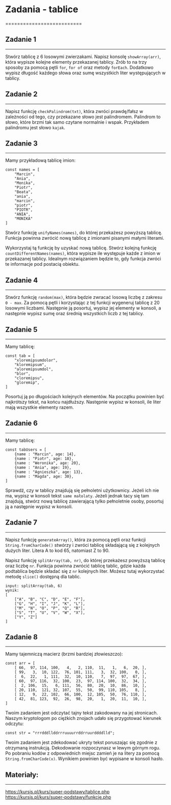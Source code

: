 # Zadania - tablice
==========================


## Zadanie 1
--------------------------
Stwórz tablicę z 6 losowymi zwierzakami.
Napisz konsolę `showArray(arr)`, która wypisze kolejne elementy przekazanej tablicy. Zrób to na trzy sposoby za pomocą pętli `for`, `for of` oraz metody `forEach`.
Dodatkowo wypisz długość każdego słowa oraz sumę wszystkich liter występujących w tablicy.


## Zadanie 2
--------------------------
Napisz funkcję `checkPalindrom(txt)`, która zwróci prawdę/fałsz w zależności od tego, czy przekazane słowo jest palindromem.
Palindrom to słowo, które brzmi tak samo czytane normalnie i wspak. Przykładem palindromu jest słowo `kajak`.


## Zadanie 3
--------------------------
Mamy przykładową tablicę imion:

```
const names = [
    "Marcin",
    "Ania",
    "Monika",
    "Piotr",
    "Beata",
    "ania",
    "marcin",
    "piotr",
    "PIOTR",
    "ANIA",
    "MONIKA"
]
```

Stwórz funkcję `unifyNames(names)`, do której przekażesz powyższą tablicę. Funkcja powinna zwrócić nową tablicę z imionami pisanymi małymi literami.

Wykorzystaj tą funkcję by uzyskać nową tablicę.
Stwórz kolejną funkcję `countDifferentNames(names)`, która wypisze ile występuje każde z imion w przekazanej tablicy.
Idealnym rozwiązaniem będzie to, gdy funkcja zwróci te informacje pod postacią obiektu.


## Zadanie 4
--------------------------
Stwórz funkcję `random(max)`, która będzie zwracać losową liczbę z zakresu `0 - max`. Za pomocą pętli i korzystając z tej funkcji wygeneruj tablicę z 20 losowymi liczbami. Następnie ją posortuj, wypisz jej elementy w konsoli, a następnie wypisz sumę oraz średnią wszystkich liczb z tej tablicy.


## Zadanie 5
--------------------------
Mamy tablicę:

```
const tab = [
    "xloremipsumdolor",
    "kloremipsum",
    "aloremipsumdol",
    "blor",
    "cloremipsu",
    "gloremip",
]
```

Posortuj ją po długościach kolejnych elementów. Na początku powinien być najkrótszy tekst, na końcu najdłuższy.
Następnie wypisz w konsoli, ile liter mają wszystkie elementy razem.


## Zadanie 6
--------------------------
Mamy tablicę:

```
const tabUsers = [
    {name : "Marcin", age: 14},
    {name : "Piotr", age: 18},
    {name : "Weronika", age: 20},
    {name : "Ania", age: 19},
    {name : "Agnieszka", age: 13},
    {name : "Magda", age: 30},
]
```

Sprawdź, czy w tablicy znajdują się pełnoletni użytkownicy.
Jeżeli ich nie ma, wypisz w konsoli tekst `same małolaty`. Jeżeli jednak tacy się tam znajdują, stwórz nową tablicę zawierającą tylko pełnoletnie osoby, posortuj ją a następnie wypisz w konsoli.


## Zadanie 7
--------------------------
Napisz funkcję `generateArray()`, która za pomocą pętli oraz funkcji `String.fromCharCode()` stwórzy i zwróci tablicę składającą się z kolejnych dużych liter. Litera A to kod 65, natomiast Z to 90.

Napisz funkcję `splitArray(tab, nr)`, do której przekażesz powyższą tablicę oraz liczbę `nr`. Funkcja powinna zwrócić tablicę tablic, gdzie każda podtablica będzie składać się z `nr` kolejnych liter. Możesz tutaj wykorzystać metodę `slice()` dostępną dla tablic.


```
input: splitArray(tab, 6)
wynik:
[
    ["A", "B", "C", "D", "E", "F"],
    ["G", "H", "I", "J", "K", "L"],
    ["M", "N", "O", "P", "Q", "R"],
    ["S", "T", "U", "V", "W", "X"],
    ["Y", "Z"]
]
```


## Zadanie 8
--------------------------
Mamy tajemniczą macierz (brzmi bardziej złowieszczo):

```
const arr = [
	[ 66,  97, 114, 100,   4,   2, 110,  11,   1,   6,  20, ],
	[ 99,   3,  10, 122,  76, 101, 111,   3,  32, 100,   0, ],
	[  6,  22,   1, 111,  32,  10, 110,   7,  97,  97,  67, ],
	[ 60,  97, 116,  32, 100,  23,  97, 114, 100,  32,  34, ],
	[  2, 106,  15,   6, 111,  56,  80,  20,  10,  86,  10, ],
	[ 20, 110,  121, 32, 107,  55,  50,  99, 110, 105,   8, ],
	[ 12,   9,  22, 102,  66, 100,  12, 105,  50,  76, 110, ],
	[ 42,  81, 123,  92,  26,  98,  20,   1,  20,  11,  10, ],
]
```

Twoim zadaniem jest odczytać tajny tekst zakodowany na jej stronicach.
Naszym kryptologom po ciężkich znojach udało się przygotować kierunek odczytu:

```
const str = "rrrdddllddrrruuuurrddrruurddddlld";
```

Twoim zadaniem jest zdekodować ukryty tekst poruszając się zgodnie z otrzymaną instrukcją. Dekodowanie rozpoczynasz w lewym górnym rogu.
Po pobraniu kodów z odpowiednich miejsc zamień je na litery za pomocą `String.fromCharCode(x)`.
Wynikiem powinien być wypisane w konsoli hasło.



## Materiały:
--------------------------
https://kursjs.pl/kurs/super-podstawy/tablice.php
https://kursjs.pl/kurs/super-podstawy/funkcje.php




